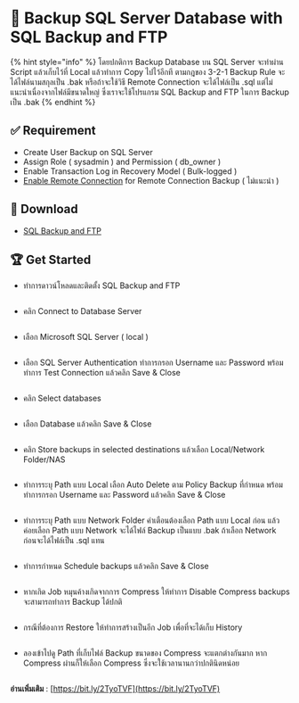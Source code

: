 # 💊 Backup SQL Server Database with SQL Backup and FTP

{% hint style="info" %}
โดยปกติการ Backup Database บน SQL Server จะทำผ่าน Script แล้วเก็บไว้ที่ Local แล้วทำการ Copy ไปไว้อีกที ตามกฎของ 3-2-1 Backup Rule จะได้ไฟล์นามสกุลเป็น .bak หรือถ้าจะใช้วิธี Remote Connection จะได้ไฟล์เป็น .sql แต่ไม่แนะนำเนื่องจากไฟล์มีขนาดใหญ่ ซึ่งเราจะใช้โปรแกรม SQL Backup and FTP ในการ Backup เป็น .bak
{% endhint %}

## **✅ Requirement**

* Create User Backup on SQL Server
* Assign Role ( sysadmin ) and Permission ( db\_owner )
* Enable Transaction Log in Recovery Model ( Bulk-logged )
* [Enable Remote Connection](https://codeinsane.wordpress.com/2019/04/18/how-to-enable-sql-server-remote-connection/) for Remote Connection Backup ( ไม่แนะนำ )

## **📩 Download**

* [SQL Backup and FTP](https://sqlbackupandftp.com/)

## **🏆 Get Started**

* ทำการดาวน์โหลดและติดตั้ง SQL Backup and FTP

<figure><img src="../../.gitbook/assets/mssqlbak-01.png" alt=""><figcaption></figcaption></figure>

* คลิก Connect to Database Server

<figure><img src="../../.gitbook/assets/mssqlbak-02.png" alt=""><figcaption></figcaption></figure>

* เลือก Microsoft SQL Server ( local )

<figure><img src="../../.gitbook/assets/mssqlbak-03.png" alt=""><figcaption></figcaption></figure>

* เลือก SQL Server Authentication ทำการกรอก Username และ Password พร้อมทำการ Test Connection แล้วคลิก Save & Close

<figure><img src="../../.gitbook/assets/mssqlbak-04.png" alt=""><figcaption></figcaption></figure>

* คลิก Select databases

<figure><img src="../../.gitbook/assets/mssqlbak-05.png" alt=""><figcaption></figcaption></figure>

* เลือก Database แล้วคลิก Save & Close

<figure><img src="../../.gitbook/assets/mssqlbak-06.png" alt=""><figcaption></figcaption></figure>

* คลิก Store backups in selected destinations แล้วเลือก Local/Network Folder/NAS

<figure><img src="../../.gitbook/assets/mssqlbak-07.png" alt=""><figcaption></figcaption></figure>

* ทำการระบุ Path แบบ Local เลือก Auto Delete ตาม Policy Backup ที่กำหนด พร้อมทำการกรอก Username และ Password แล้วคลิก Save & Close

<figure><img src="../../.gitbook/assets/mssqlbak-08.png" alt=""><figcaption></figcaption></figure>

* ทำการระบุ Path แบบ Network Folder คำเตือนต้องเลือก Path แบบ Local ก่อน แล้วค่อยเลือก Path แบบ Network จะได้ไฟล์ Backup เป็นแบบ .bak ถ้าเลือก Network ก่อนจะได้ไฟล์เป็น .sql แทน

<figure><img src="../../.gitbook/assets/mssqlbak-09.png" alt=""><figcaption></figcaption></figure>

* ทำการกำหนด Schedule backups แล้วคลิก Save & Close

<figure><img src="../../.gitbook/assets/mssqlbak-10.png" alt=""><figcaption></figcaption></figure>

* หากเกิด Job หมุนค้างเกิดจากการ Compress ให้ทำการ Disable Compress backups จะสามารถทำการ Backup ได้ปกติ

<figure><img src="../../.gitbook/assets/mssqlbak-11.png" alt=""><figcaption></figcaption></figure>

* กรณีที่ต้องการ Restore ให้ทำการสร้างเป็นอีก Job เพื่อที่จะได้เก็บ History

<figure><img src="../../.gitbook/assets/mssqlbak-12.png" alt=""><figcaption></figcaption></figure>

* ลองเข้าไปดู Path ที่เก็บไฟล์ Backup ขนาดของ Compress จะแตกต่างกันมาก หาก Compress ผ่านก็ให้เลือก Compress ซึ่งจะใช้เวลานานกว่าปกตินิดหน่อย

<figure><img src="../../.gitbook/assets/mssqlbak-13.png" alt=""><figcaption></figcaption></figure>

**อ่านเพิ่มเติม** : [https://bit.ly/2TyoTVF](https://bit.ly/2TyoTVF)
